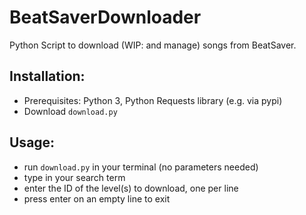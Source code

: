 # BeatSaverDownloader
Python Script to download (WIP: and manage) songs from BeatSaver.

## Installation:
* Prerequisites: Python 3, Python Requests library (e.g. via pypi)
* Download `download.py`

## Usage:
* run `download.py` in your terminal (no parameters needed)
* type in your search term
* enter the ID of the level(s) to download, one per line
* press enter on an empty line to exit

